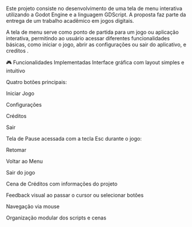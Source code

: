 Este projeto consiste no desenvolvimento de uma tela de menu interativa utilizando a Godot Engine e a linguagem GDScript. A proposta faz parte da entrega de um trabalho acadêmico em jogos digitais.

A tela de menu serve como ponto de partida para um jogo ou aplicação interativa, permitindo ao usuário acessar diferentes funcionalidades básicas, como iniciar o jogo, abrir as configurações ou sair do aplicativo, e creditos .

🎮 Funcionalidades Implementadas
Interface gráfica com layout simples e intuitivo

Quatro botões principais:

Iniciar Jogo

Configurações

Créditos

Sair

Tela de Pause acessada com a tecla Esc durante o jogo:

Retomar

Voltar ao Menu

Sair do jogo

Cena de Créditos com informações do projeto

Feedback visual ao passar o cursor ou selecionar botões

Navegação via mouse

Organização modular dos scripts e cenas

